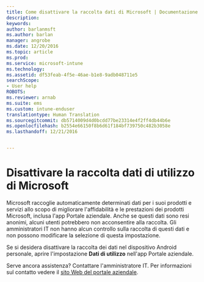 ```yaml
---
title: Come disattivare la raccolta dati di Microsoft | Documentazione Microsoft
description: 
keywords: 
author: barlanmsft
ms.author: barlan
manager: angrobe
ms.date: 12/20/2016
ms.topic: article
ms.prod: 
ms.service: microsoft-intune
ms.technology: 
ms.assetid: df53feab-4f5e-46ae-b1e8-9adb048711e5
searchScope:
- User help
ROBOTS: 
ms.reviewer: arnab
ms.suite: ems
ms.custom: intune-enduser
translationtype: Human Translation
ms.sourcegitcommit: db5714009d4d0bcdd77be23314e4f2ff4db44b6e
ms.openlocfilehash: b2554e66150f8b6d61f184bf739750c482b3058e
ms.lasthandoff: 12/21/2016


---
```


# <a name="turn-off-microsoft-usage-data-collection"></a>Disattivare la raccolta dati di utilizzo di Microsoft

Microsoft raccoglie automaticamente determinati dati per i suoi prodotti e servizi allo scopo di migliorare l'affidabilità e le prestazioni dei prodotti Microsoft, inclusa l'app Portale aziendale. Anche se questi dati sono resi anonimi, alcuni utenti potrebbero non acconsentire alla raccolta. Gli amministratori IT non hanno alcun controllo sulla raccolta di questi dati e non possono modificare la selezione di questa impostazione.

Se si desidera disattivare la raccolta dei dati nel dispositivo Android personale, aprire l'impostazione **Dati di utilizzo** nell'app Portale aziendale.

Serve ancora assistenza? Contattare l'amministratore IT. Per informazioni sul contatto vedere il [sito Web del portale aziendale](http://portal.manage.microsoft.com).

